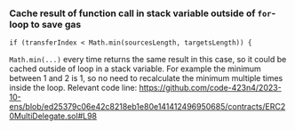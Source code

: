 ### Cache result of function call in stack variable outside of `for`-loop to save gas
```solidity
if (transferIndex < Math.min(sourcesLength, targetsLength)) {
```
`Math.min(...)` every time returns the same result in this case, so it could be cached outside of loop in a stack variable.
For example the minimum between 1 and 2 is 1, so no need to recalculate the minimum multiple times inside the loop.
Relevant code line:
https://github.com/code-423n4/2023-10-ens/blob/ed25379c06e42c8218eb1e80e141412496950685/contracts/ERC20MultiDelegate.sol#L98

